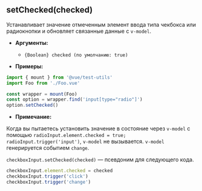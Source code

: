 ## setChecked(checked)

Устанавливает значение отмеченным элемент ввода типа чекбокса или радиокнопки и обновляет связанные данные с `v-model`.

- **Аргументы:**

  - `{Boolean} checked (по умолчанию: true)`

- **Примеры:**

```js
import { mount } from '@vue/test-utils'
import Foo from './Foo.vue'

const wrapper = mount(Foo)
const option = wrapper.find('input[type="radio"]')
option.setChecked()
```

- **Примечание:**

Когда вы пытаетесь установить значение в состояние через `v-model` с помощью `radioInput.element.checked = true; radioInput.trigger('input')`, `v-model` не вызывается. `v-model` генерируется событием `change`.

`checkboxInput.setChecked(checked)` — псевдоним для следующего кода.

```js
checkboxInput.element.checked = checked
checkboxInput.trigger('click')
checkboxInput.trigger('change')
```

